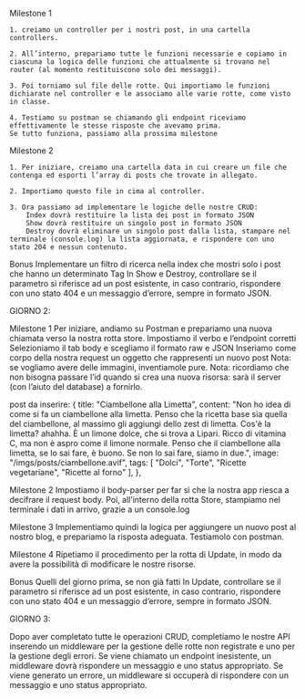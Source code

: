 Milestone 1


    1. creiamo un controller per i nostri post, in una cartella controllers.

    2. All’interno, prepariamo tutte le funzioni necessarie e copiamo in ciascuna la logica delle funzioni che attualmente si trovano nel router (al momento restituiscono solo dei messaggi).

    3. Poi torniamo sul file delle rotte. Qui importiamo le funzioni dichiarate nel controller e le associamo alle varie rotte, come visto in classe.

    4. Testiamo su postman se chiamando gli endpoint riceviamo effettivamente le stesse risposte che avevamo prima.
    Se tutto funziona, passiamo alla prossima milestone


Milestone 2

    1. Per iniziare, creiamo una cartella data in cui creare un file che contenga ed esporti l’array di posts che trovate in allegato. 

    2. Importiamo questo file in cima al controller.
    
    3. Ora passiamo ad implementare le logiche delle nostre CRUD:
        Index dovrà restituire la lista dei post in formato JSON
        Show dovrà restituire un singolo post in formato JSON
        Destroy dovrà eliminare un singolo post dalla lista, stampare nel terminale (console.log) la lista aggiornata, e rispondere con uno stato 204 e nessun contenuto.


Bonus
Implementare un filtro di ricerca nella index che mostri solo i post che hanno un determinato Tag
In Show e Destroy, controllare se il parametro si riferisce ad un post esistente, in caso contrario, rispondere con uno stato 404 e un messaggio d’errore, sempre in formato JSON.



GIORNO 2:

Milestone 1
Per iniziare, andiamo su Postman e prepariamo una nuova chiamata verso la nostra rotta store.
Impostiamo il verbo e l’endpoint corretti
Selezioniamo il tab body e scegliamo il formato raw e JSON
Inseriamo come corpo della nostra request un oggetto che rappresenti un nuovo post
Nota: se vogliamo avere delle immagini, inventiamole pure.
Nota: ricordiamo che non bisogna passare l’id quando si crea una nuova risorsa: sarà il server (con l’aiuto del database) a fornirlo.

post da inserire:
{
    title: "Ciambellone alla Limetta",
    content: "Non ho idea di come si fa un ciambellone alla limetta. Penso che la ricetta base sia quella del ciambellone, al massimo gli aggiungi dello zest di limetta. Cos'è la limetta? ahahha. È un limone dolce, che si trova a Lipari. Ricco di vitamina C, ma non è aspro come il limone normale. Penso che il ciambellone alla limetta, se lo sai fare, è buono. Se non lo sai fare, siamo in due.",
    image: "/imgs/posts/ciambellone.avif",
    tags: [
        "Dolci",
        "Torte",
        "Ricette vegetariane",
        "Ricette al forno"
    ],
},


Milestone 2
Impostiamo il body-parser per far sì che la nostra app riesca a decifrare il request body.
Poi, all’interno della rotta Store, stampiamo nel terminale i dati in arrivo, grazie a un console.log


Milestone 3
Implementiamo quindi la logica per aggiungere un nuovo post al nostro blog, e prepariamo la risposta adeguata.
Testiamolo con postman.


Milestone 4
Ripetiamo il procedimento per la rotta di Update, in modo da avere la possibilità di modificare le nostre risorse.


Bonus
Quelli del giorno prima, se non già fatti
In Update, controllare se il parametro si riferisce ad un post esistente, in caso contrario, rispondere con uno stato 404 e un messaggio d’errore, sempre in formato JSON.

GIORNO 3:

Dopo aver completato tutte le operazioni CRUD, completiamo le nostre API inserendo un middleware per la gestione delle rotte non registrate e uno per la gestione degli errori.
Se viene chiamato un endpoint inesistente, un middleware dovrà rispondere un messaggio e uno status appropriato.
Se viene generato un errore, un middleware si occuperà di rispondere con un messaggio e uno status appropriato.